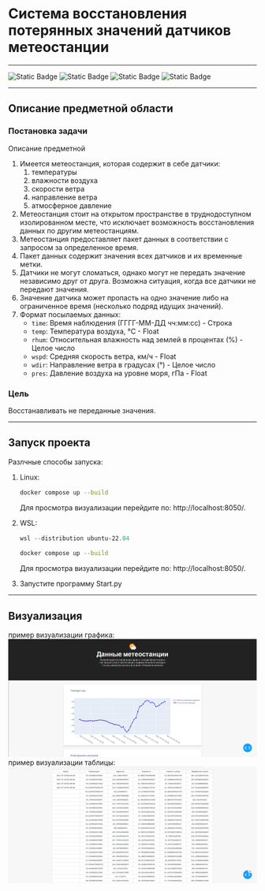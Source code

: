 # Система восстановления потерянных значений датчиков метеостанции
---
![Static Badge](https://img.shields.io/badge/python-FFCF00?style=for-the-badge&logo=python) ![Static Badge](https://img.shields.io/badge/docker-AADBFF?style=for-the-badge&logo=docker) ![Static Badge](https://img.shields.io/badge/rabbitmq-9F00C6?style=for-the-badge&logo=rabbitmq) ![Static Badge](https://img.shields.io/badge/postgresql-909498?style=for-the-badge&logo=postgresql) 

---
## Описание предметной области

### Постановка задачи
Описание предметной 
1. Имеется метеостанция, которая содержит в себе датчики:
    1. температуры
    2. влажности воздуха
    3. скорости ветра
    4. направление ветра
    5. атмосферное давление
2. Метеостанция стоит на открытом пространстве в труднодоступном изолированном месте, что исключает возможность восстановления данных по другим метеостанциям.
3. Метеостанция предоставляет пакет данных в соответствии с запросом за определенное время.
4. Пакет данных содержит значения всех датчиков и их временные метки.
5. Датчики не могут сломаться, однако могут не передать значение независимо друг от друга. Возможна ситуация, когда все датчики не передают значения.
6. Значение датчика может пропасть на одно значение либо на ограниченное время (несколько подряд идущих значений).
7. Формат посылаемых данных:
    - `time`: Время наблюдения (ГГГГ-ММ-ДД чч:мм:сс) - Строка
    - `temp`: Температура воздуха, °C - Float
    - `rhum`: Относительная влажность над землей в процентах (%) - Целое число
    - `wspd`: Средняя скорость ветра, км/ч - Float
    - `wdir`: Направление ветра в градусах (°) - Целое число
    - `pres`: Давление воздуха на уровне моря, гПа - Float

### Цель
Восстанавливать не переданные значения.

---
## Запуск проекта

Разлчные способы запуска:

1. Linux:
    ```bash
    docker compose up --build
    ```
    Для просмотра визуализации перейдите по: http://localhost:8050/.

2. WSL:
    ```powershell
    wsl --distribution ubuntu-22.04
    ```
    ```bash
    docker compose up --build
    ```
    Для просмотра визуализации перейдите по: http://localhost:8050/.

3. Запустите программу Start.py
---
## Визуализация

пример визуализации графика:
![Визуализация восстановления данных](assets/screen_1.png)
пример визуализации таблицы:
![Визуализация восстановления данных](assets/screen_2.png)
